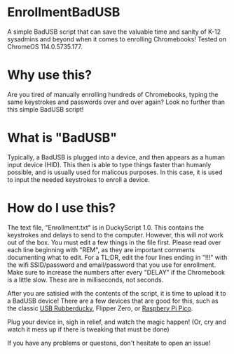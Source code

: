# EnrollmentBadUSB
A simple BadUSB script that can save the valuable time and sanity of K-12 sysadmins and beyond when it comes to enrolling Chromebooks! Tested on ChromeOS 114.0.5735.177.

# Why use this?
Are you tired of manually enrolling hundreds of Chromebooks, typing the same keystrokes and passwords over and over again? Look no further than this simple BadUSB script! 

# What is "BadUSB"
Typically, a BadUSB is plugged into a device, and then appears as a human input device (HID). This then is able to type things faster than humanly possible, and is usually used for malicous purposes. In this case, it is used to input the needed keystrokes to enroll a device. 

# How do I use this?
The text file, "Enrollment.txt" is in DuckyScript 1.0. This contains the keystrokes and delays to send to the computer. However, this will *not* work out of the box. You must edit a few things in the file first. Please read over each line beginning with "REM", as they are important comments documenting what to edit. For a TL;DR, edit the four lines ending in "!!!" with the wifi SSID/password and email/password that you use for enrollment. Make sure to increase the numbers after every "DELAY" if the Chromebook is a little slow. These are in milliseconds, not seconds. 

After you are satisied with the contents of the script, it is time to upload it to a BadUSB device! There are a few devices that are good for this, such as the classic [USB Rubberducky](https://shop.hak5.org/products/usb-rubber-ducky), Flipper Zero, or [Raspbery Pi Pico](https://github.com/dbisu/pico-ducky).

Plug your device in, sigh in relief, and watch the magic happen! (Or, cry and watch it mess up if there is tweaking that must be done)

If you have any problems or questons, don't hesitate to open an issue!
